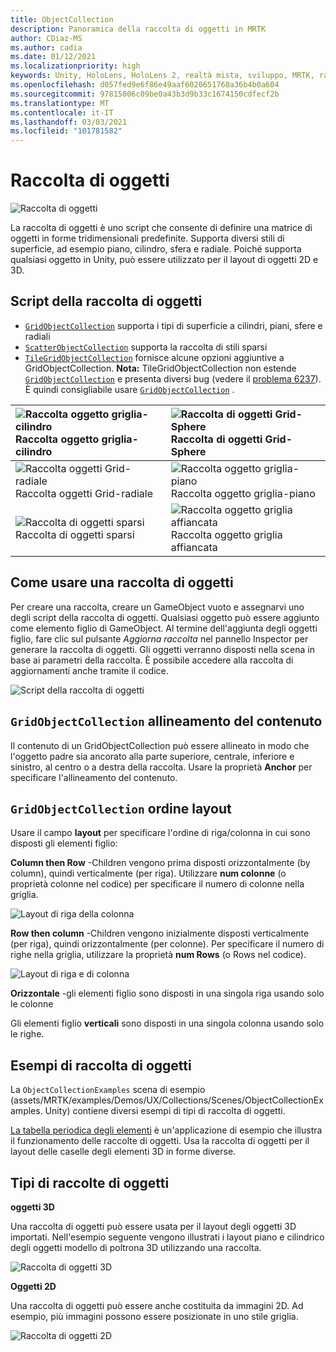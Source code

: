 ```yaml
---
title: ObjectCollection
description: Panoramica della raccolta di oggetti in MRTK
author: CDiaz-MS
ms.author: cadia
ms.date: 01/12/2021
ms.localizationpriority: high
keywords: Unity, HoloLens, HoloLens 2, realtà mista, sviluppo, MRTK, raccolta di oggetti,
ms.openlocfilehash: d057fed9e6f86e49aaf6020651768a36b4b0a604
ms.sourcegitcommit: 97815006c09be0a43b3d9b33c1674150cdfecf2b
ms.translationtype: MT
ms.contentlocale: it-IT
ms.lasthandoff: 03/03/2021
ms.locfileid: "101781582"
---
```

# <a name="object-collection"></a>Raccolta di oggetti

![Raccolta di oggetti](../images/object-collection/MRTK_ObjectCollection_Main.jpg)

La raccolta di oggetti è uno script che consente di definire una matrice di oggetti in forme tridimensionali predefinite. Supporta diversi stili di superficie, ad esempio piano, cilindro, sfera e radiale. Poiché supporta qualsiasi oggetto in Unity, può essere utilizzato per il layout di oggetti 2D e 3D.

## <a name="object-collection-scripts"></a>Script della raccolta di oggetti

- [`GridObjectCollection`](xref:Microsoft.MixedReality.Toolkit.Utilities.GridObjectCollection) supporta i tipi di superficie a cilindri, piani, sfere e radiali
- [`ScatterObjectCollection`](xref:Microsoft.MixedReality.Toolkit.Utilities.ScatterObjectCollection) supporta la raccolta di stili sparsi  
- [`TileGridObjectCollection`](xref:Microsoft.MixedReality.Toolkit.Utilities.TileGridObjectCollection) fornisce alcune opzioni aggiuntive a GridObjectCollection. **Nota:** TileGridObjectCollection non estende [`GridObjectCollection`](xref:Microsoft.MixedReality.Toolkit.Utilities.GridObjectCollection) e presenta diversi bug (vedere il [problema 6237](https://github.com/microsoft/MixedRealityToolkit-Unity/issues/6237)). È quindi consigliabile usare [`GridObjectCollection`](xref:Microsoft.MixedReality.Toolkit.Utilities.GridObjectCollection) .

|![Raccolta oggetto griglia-cilindro](../images/object-collection/MRTK_ObjectCollectionCylinder.png) Raccolta oggetto griglia-cilindro | ![Raccolta di oggetti Grid-Sphere](../images/object-collection/MRTK_ObjectCollectionSphere.png) Raccolta di oggetti Grid-Sphere |
|:--- | :--- |
|![Raccolta oggetti Grid-radiale](../images/object-collection/MRTK_ObjectCollectionRadial.png) Raccolta oggetti Grid-radiale | ![Raccolta oggetto griglia-piano](../images/object-collection/MRTK_ObjectCollectionPlane.png) Raccolta oggetto griglia-piano |
|![Raccolta di oggetti sparsi](../images/object-collection/MRTK_ObjectCollectionScattered.png) Raccolta di oggetti sparsi | ![Raccolta oggetto griglia affiancata](../images/object-collection/MRTK_ObjectCollectionTileGrid.png) Raccolta oggetto griglia affiancata |

## <a name="how-to-use-an-object-collection"></a>Come usare una raccolta di oggetti

Per creare una raccolta, creare un GameObject vuoto e assegnarvi uno degli script della raccolta di oggetti. Qualsiasi oggetto può essere aggiunto come elemento figlio di GameObject. Al termine dell'aggiunta degli oggetti figlio, fare clic sul pulsante *Aggiorna raccolta* nel pannello Inspector per generare la raccolta di oggetti. Gli oggetti verranno disposti nella scena in base ai parametri della raccolta. È possibile accedere alla raccolta di aggiornamenti anche tramite il codice.

![Script della raccolta di oggetti](../images/object-collection/MRTK_ObjectCollectionScript.png)

## <a name="gridobjectcollection-content-alignment"></a>`GridObjectCollection` allineamento del contenuto

Il contenuto di un GridObjectCollection può essere allineato in modo che l'oggetto padre sia ancorato alla parte superiore, centrale, inferiore e sinistro, al centro o a destra della raccolta. Usare la proprietà **Anchor** per specificare l'allineamento del contenuto.

## <a name="gridobjectcollection-layout-order"></a>`GridObjectCollection` ordine layout

Usare il campo **layout** per specificare l'ordine di riga/colonna in cui sono disposti gli elementi figlio:

**Column then Row** -Children vengono prima disposti orizzontalmente (by column), quindi verticalmente (per riga). Utilizzare **num colonne** (o proprietà colonne nel codice) per specificare il numero di colonne nella griglia.

![Layout di riga della colonna](../images/object-collection/MRTK_ColumnThenRow.png)

**Row then column** -Children vengono inizialmente disposti verticalmente (per riga), quindi orizzontalmente (per colonne). Per specificare il numero di righe nella griglia, utilizzare la proprietà **num Rows** (o Rows nel codice).

![Layout di riga e di colonna](../images/object-collection/MRTK_RowThenColumn.png)

**Orizzontale** -gli elementi figlio sono disposti in una singola riga usando solo le colonne

Gli elementi figlio **verticali** sono disposti in una singola colonna usando solo le righe.

## <a name="object-collection-examples"></a>Esempi di raccolta di oggetti

La `ObjectCollectionExamples` scena di esempio (assets/MRTK/examples/Demos/UX/Collections/Scenes/ObjectCollectionExamples. Unity) contiene diversi esempi di tipi di raccolta di oggetti.

[La tabella periodica degli elementi](https://github.com/Microsoft/MRDesignLabs_Unity_PeriodicTable) è un'applicazione di esempio che illustra il funzionamento delle raccolte di oggetti. Usa la raccolta di oggetti per il layout delle caselle degli elementi 3D in forme diverse.

## <a name="object-collection-types"></a>Tipi di raccolte di oggetti

**oggetti 3D**

Una raccolta di oggetti può essere usata per il layout degli oggetti 3D importati. Nell'esempio seguente vengono illustrati i layout piano e cilindrico degli oggetti modello di poltrona 3D utilizzando una raccolta.

![Raccolta di oggetti 3D](../images/object-collection/MRTK_ObjectCollection_3DObjects.jpg)

**Oggetti 2D**

Una raccolta di oggetti può essere anche costituita da immagini 2D. Ad esempio, più immagini possono essere posizionate in uno stile griglia.

![Raccolta di oggetti 2D](../images/object-collection/MRTK_ObjectCollection_Layout_2DImages.jpg)
